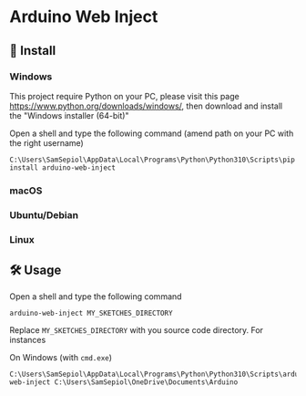 # Arduino Web Inject

## 💾 Install

### Windows 

This project require Python on your PC, please visit this page <https://www.python.org/downloads/windows/>, then download and install the "Windows installer (64-bit)" 

Open a shell and type the following command (amend path on your PC with the right username)

```
C:\Users\SamSepiol\AppData\Local\Programs\Python\Python310\Scripts\pip install arduino-web-inject
```

### macOS


### Ubuntu/Debian


### Linux



## 🛠️ Usage

Open a shell and type the following command

```shell
arduino-web-inject MY_SKETCHES_DIRECTORY
```

Replace `MY_SKETCHES_DIRECTORY` with you source code directory. For instances

On Windows (with `cmd.exe`)

```
C:\Users\SamSepiol\AppData\Local\Programs\Python\Python310\Scripts\arduino-web-inject C:\Users\SamSepiol\OneDrive\Documents\Arduino
```
